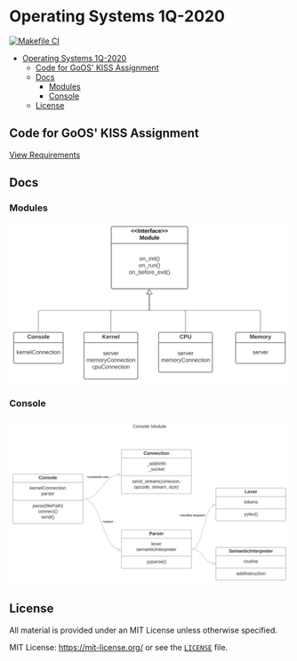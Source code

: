 # Operating Systems 1Q-2020

[![Makefile CI](https://github.com/tomasanchez/sski/actions/workflows/makefile.yml/badge.svg)](https://github.com/tomasanchez/sski/actions/workflows/makefile.yml)

- [Operating Systems 1Q-2020](#operating-systems-1q-2020)
	- [Code for GoOS' KISS Assignment](#code-for-goos-kiss-assignment)
	- [Docs](#docs)
		- [Modules](#modules)
		- [Console](#console)
	- [License](#license)

##  Code for GoOS' KISS Assignment

[View Requirements](https://docs.google.com/document/d/17WP76Vsi6ZrYlpYT8xOPXzLf42rQgtyKsOdVkyL5Jj0/edit#heading=h.nm1zk6pu7e78)

## Docs

### Modules

![Class Diagram](./assets/docs/modules.svg)

### Console

![Class Diagram](./assets/docs/console/class_diagram.svg)

## License

All material is provided under an MIT License unless otherwise specified.

MIT License: <https://mit-license.org/> or see the [`LICENSE`](./LICENSE) file.
